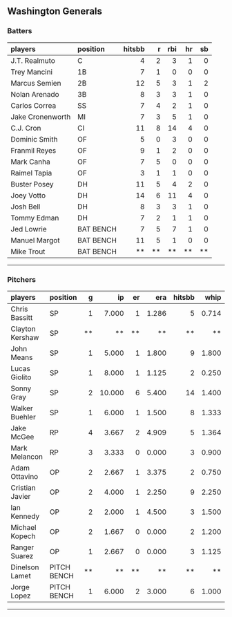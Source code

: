 ## Washington Generals

### Batters

 
|players          |position  | hitsbb|  r| rbi| hr| sb| 
|:----------------|:---------|------:|--:|---:|--:|--:| 
|J.T. Realmuto    |C         |      4|  2|   3|  1|  0| 
|Trey Mancini     |1B        |      7|  1|   0|  0|  0| 
|Marcus Semien    |2B        |     12|  5|   3|  1|  2| 
|Nolan Arenado    |3B        |      8|  3|   3|  1|  0| 
|Carlos Correa    |SS        |      7|  4|   2|  1|  0| 
|Jake Cronenworth |MI        |      7|  3|   5|  1|  0| 
|C.J. Cron        |CI        |     11|  8|  14|  4|  0| 
|Dominic Smith    |OF        |      5|  0|   3|  0|  0| 
|Franmil Reyes    |OF        |      9|  1|   2|  0|  0| 
|Mark Canha       |OF        |      7|  5|   0|  0|  0| 
|Raimel Tapia     |OF        |      3|  1|   1|  0|  0| 
|Buster Posey     |DH        |     11|  5|   4|  2|  0| 
|Joey Votto       |DH        |     14|  6|  11|  4|  0| 
|Josh Bell        |DH        |      8|  3|   3|  1|  0| 
|Tommy Edman      |DH        |      7|  2|   1|  1|  0| 
|Jed Lowrie       |BAT BENCH |      7|  5|   7|  1|  0| 
|Manuel Margot    |BAT BENCH |     11|  5|   1|  0|  0| 
|Mike Trout       |BAT BENCH |     **| **|  **| **| **| 

* * *

### Pitchers

 
|players         |position    |  g|     ip| er|   era| hitsbb|  whip| so|  w| sv| 
|:---------------|:-----------|--:|------:|--:|-----:|------:|-----:|--:|--:|--:| 
|Chris Bassitt   |SP          |  1|  7.000|  1| 1.286|      5| 0.714|  8|  0|  0| 
|Clayton Kershaw |SP          | **|     **| **|    **|     **|    **| **| **| **| 
|John Means      |SP          |  1|  5.000|  1| 1.800|      9| 1.800|  5|  0|  0| 
|Lucas Giolito   |SP          |  1|  8.000|  1| 1.125|      2| 0.250|  8|  1|  0| 
|Sonny Gray      |SP          |  2| 10.000|  6| 5.400|     14| 1.400| 15|  1|  0| 
|Walker Buehler  |SP          |  1|  6.000|  1| 1.500|      8| 1.333|  8|  1|  0| 
|Jake McGee      |RP          |  4|  3.667|  2| 4.909|      5| 1.364|  4|  0|  1| 
|Mark Melancon   |RP          |  3|  3.333|  0| 0.000|      3| 0.900|  4|  0|  2| 
|Adam Ottavino   |OP          |  2|  2.667|  1| 3.375|      2| 0.750|  1|  0|  1| 
|Cristian Javier |OP          |  2|  4.000|  1| 2.250|      9| 2.250|  4|  0|  0| 
|Ian Kennedy     |OP          |  2|  2.000|  1| 4.500|      3| 1.500|  3|  0|  2| 
|Michael Kopech  |OP          |  2|  1.667|  0| 0.000|      2| 1.200|  1|  0|  0| 
|Ranger Suarez   |OP          |  1|  2.667|  0| 0.000|      3| 1.125|  4|  0|  0| 
|Dinelson Lamet  |PITCH BENCH | **|     **| **|    **|     **|    **| **| **| **| 
|Jorge Lopez     |PITCH BENCH |  1|  6.000|  2| 3.000|      6| 1.000|  5|  0|  0| 


* * *


